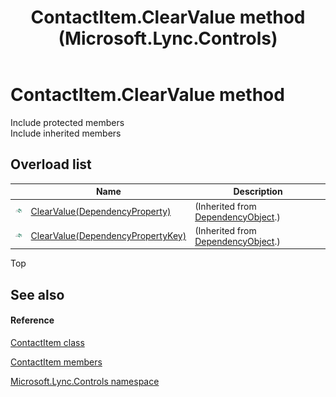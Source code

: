 ﻿---
title: ContactItem.ClearValue method  (Microsoft.Lync.Controls)
TOCTitle: 'ClearValue method '
ms:assetid: Overload:Microsoft.Lync.Controls.ContactItem.ClearValue_DI_3_UC_OCS14MrefLyncWPF
ms:mtpsurl: https://msdn.microsoft.com/en-us/library/microsoft.lync.controls.contactitem.clearvalue_di_3_uc_ocs14mreflyncwpf(v=office.15)
ms:contentKeyID: 48588572
ms.date: 07/28/2014
mtps_version: v=office.15
f1_keywords:
- Microsoft.Lync.Controls.ContactItem.ClearValue
dev_langs:
- CSharp
- JScript
- VB
- other
---

# ContactItem.ClearValue method

Include protected members  
Include inherited members  

## Overload list

<table>
<thead>
<tr class="header">
<th> </th>
<th>Name</th>
<th>Description</th>
</tr>
</thead>
<tbody>
<tr class="odd">
<td><img src="images/Hh347903.pubmethod(Office.15).gif" title="Public method" alt="Public method" /></td>
<td><a href="http://msdn2.microsoft.com/en-us/library/ms597464">ClearValue(DependencyProperty)</a></td>
<td>(Inherited from <a href="http://msdn2.microsoft.com/en-us/library/ms589309">DependencyObject</a>.)</td>
</tr>
<tr class="even">
<td><img src="images/Hh347903.pubmethod(Office.15).gif" title="Public method" alt="Public method" /></td>
<td><a href="http://msdn2.microsoft.com/en-us/library/ms597465">ClearValue(DependencyPropertyKey)</a></td>
<td>(Inherited from <a href="http://msdn2.microsoft.com/en-us/library/ms589309">DependencyObject</a>.)</td>
</tr>
</tbody>
</table>


Top

## See also

#### Reference

[ContactItem class](contactitem-class-microsoft-lync-controls_1.md)

[ContactItem members](contactitem-members-microsoft-lync-controls_1.md)

[Microsoft.Lync.Controls namespace](microsoft-lync-controls-namespace_1.md)

